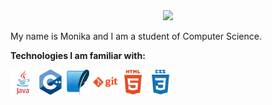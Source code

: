 <div id="header" align="center">
  <img src="https://media.giphy.com/media/Qo2dupDib32rkTY4hX/giphy.gif" width="200"/>
</div>

My name is Monika and I am a student of Computer Science.

**Technologies I am familiar with:**

<div>
<img src="https://github.com/devicons/devicon/blob/master/icons/java/java-original-wordmark.svg" alt="Java" Width="40px" Height="40px"/>
<img src="https://github.com/devicons/devicon/blob/master/icons/cplusplus/cplusplus-original.svg" alt="C++" Width="40px" Height="40px"/>
<img src="https://github.com/devicons/devicon/blob/master/icons/sqlite/sqlite-original.svg" alt="sqlite" Width="40px" Height="40px"/>
<img src="https://github.com/devicons/devicon/blob/master/icons/git/git-plain-wordmark.svg" alt="Git" Width="40px" Height="40px"/>
<img src="https://github.com/devicons/devicon/blob/master/icons/html5/html5-plain-wordmark.svg" alt="Html" Width="40px" Height="40px"/>
<img src="https://github.com/devicons/devicon/blob/master/icons/css3/css3-plain-wordmark.svg" alt="CSS" Width="40px" Height="40px"/>

</div>
<!--
**Invisi3le/Invisi3le** is a ✨ _special_ ✨ repository because its `README.md` (this file) appears on your GitHub profile.

Here are some ideas to get you started:

- 🔭 I’m currently working on ...
- 🌱 I’m currently learning ...
- 👯 I’m looking to collaborate on ...
- 🤔 I’m looking for help with ...
- 💬 Ask me about ...
- 📫 How to reach me: ...
- 😄 Pronouns: ...
- ⚡ Fun fact: ...

My name is Monika and I am a student of Computer Science.

Technologies I am familiar with:

Technologies I am currently learning:

- 🌱 I’m currently learning ...
  -->
